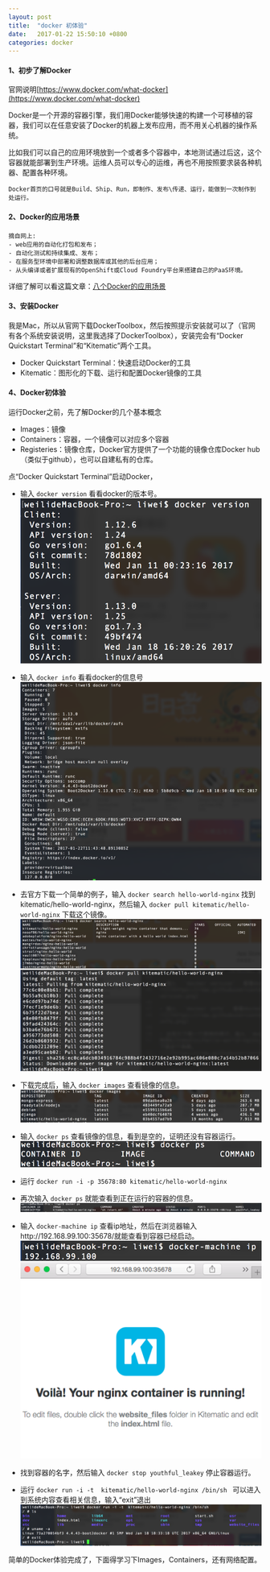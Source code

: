 ```yaml
---
layout: post
title:  "docker 初体验"
date:   2017-01-22 15:50:10 +0800
categories: docker
---
```


#### 1、初步了解Docker

官网说明[https://www.docker.com/what-docker](https://www.docker.com/what-docker)

Docker是一个开源的容器引擎，我们用Docker能够快速的构建一个可移植的容器，我们可以在任意安装了Docker的机器上发布应用，而不用关心机器的操作系统。

比如我们可以自己的应用环境放到一个或者多个容器中，本地测试通过后这，这个容器就能部署到生产环境。运维人员可以专心的运维，再也不用按照要求装各种机器、配置各种环境。

	Docker首页的口号就是Build、Ship、Run，即制作、发布\传递、运行，能做到一次制作到处运行。

#### 2、Docker的应用场景

    摘自网上:
    - web应用的自动化打包和发布；
    - 自动化测试和持续集成、发布；
    - 在服务型环境中部署和调整数据库或其他的后台应用；
    - 从头编译或者扩展现有的OpenShift或Cloud Foundry平台来搭建自己的PaaS环境。

详细了解可以看这篇文章：[八个Docker的应用场景](http://dockone.io/article/126)

#### 3、安装Docker

我是Mac，所以从官网下载DockerToolbox，然后按照提示安装就可以了（官网有各个系统安装说明，这里我选择了DockerToolbox），安装完会有“Docker Quickstart Terminal”和“Kitematic”两个工具。
- Docker Quickstart Terminal：快速启动Docker的工具
- Kitematic：图形化的下载、运行和配置Docker镜像的工具


#### 4、Docker初体验

运行Docker之前，先了解Docker的几个基本概念
- Images：镜像
- Containers：容器，一个镜像可以对应多个容器
- Registeries：镜像仓库，Docker官方提供了一个功能的镜像仓库Docker hub（类似于github），也可以自建私有的仓库。

点“Docker Quickstart Terminal”启动Docker，

- 输入  `docker version`  看看docker的版本号。
![](https://raw.githubusercontent.com/fisherlee/fisherlee.github.com/master/images/docker-version.png)

- 输入  `docker info`  看看docker的信息号
![](https://raw.githubusercontent.com/fisherlee/fisherlee.github.com/master/images/docker-info.png)

- 去官方下载一个简单的例子，输入 `docker search hello-world-nginx` 
找到kitematic/hello-world-nginx，然后输入 `docker pull kitematic/hello-world-nginx` 下载这个镜像。
![](https://raw.githubusercontent.com/fisherlee/fisherlee.github.com/master/images/docker-search.png)
![](https://raw.githubusercontent.com/fisherlee/fisherlee.github.com/master/images/docker-pull.png)

- 下载完成后，输入  `docker images`  查看镜像的信息。
![](https://raw.githubusercontent.com/fisherlee/fisherlee.github.com/master/images/docker-images.png)


- 输入  `docker ps`  查看镜像的信息，看到是空的，证明还没有容器运行。
![](https://raw.githubusercontent.com/fisherlee/fisherlee.github.com/master/images/docker-ps-nil.png)

- 运行 `docker run -i -p 35678:80 kitematic/hello-world-nginx` 

- 再次输入  `docker ps`  就能查看到正在运行的容器的信息。
![](https://raw.githubusercontent.com/fisherlee/fisherlee.github.com/master/images/docker-ps.png)


- 输入  `docker-machine ip`  查看ip地址，然后在浏览器输入http://192.168.99.100:35678/就能查看到容器已经启动。
![](https://raw.githubusercontent.com/fisherlee/fisherlee.github.com/master/images/docker-machine-ip.png)
![](https://raw.githubusercontent.com/fisherlee/fisherlee.github.com/master/images/hello-world-nginx.png)

- 找到容器的名字，然后输入  `docker stop youthful_leakey` 停止容器运行。


- 运行 `docker run -i -t  kitematic/hello-world-nginx /bin/sh `
可以进入到系统内容查看相关信息，输入“exit”退出
![](https://raw.githubusercontent.com/fisherlee/fisherlee.github.com/master/images/docker-terminal.png)



简单的Docker体验完成了，下面得学习下Images，Containers，还有网络配置。